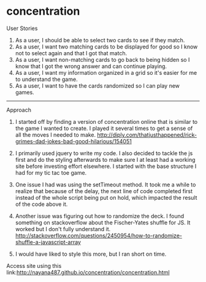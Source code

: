 # concentration

User Stories

1. As a user, I should be able to select two cards to see if they match.
2. As a user, I want two matching cards to be displayed for good so I know not to select again and that I got that match.
3. As a user, I want non-matching cards to go back to being hidden so I know that I got the wrong answer and can continue playing.
4. As a user, I want my information organized in a grid so it's easier for me to understand the game.
5. As a user, I want to have the cards randomized so I can play new games.

---

Approach

1. I started off by finding a version of concentration online that is similar to the game I wanted to create. I played it several times to get a sense of all the moves I needed to make.
http://diply.com/thatjusthappened/rick-grimes-dad-jokes-bad-good-hilarious/154051

2. I primarily used jquery to write my code. I also decided to tackle the js first and do the styling afterwards to make sure I at least had a working site before investing effort elsewhere. I started with the base structure I had for my tic tac toe game.

3. One issue I had was using the setTimeout method. It took me a while to realize that because of the delay, the next line of code completed first instead of the whole script being put on hold, which impacted the result of the code above it.

4. Another issue was figuring out how to randomize the deck. I found something on stackoverflow about the Fischer-Yates shuffle for JS. It worked but I don't fully understand it.
http://stackoverflow.com/questions/2450954/how-to-randomize-shuffle-a-javascript-array

5. I would have liked to style this more, but I ran short on time.


Access site using this link:http://nayana487.github.io/concentration/concentration.html
